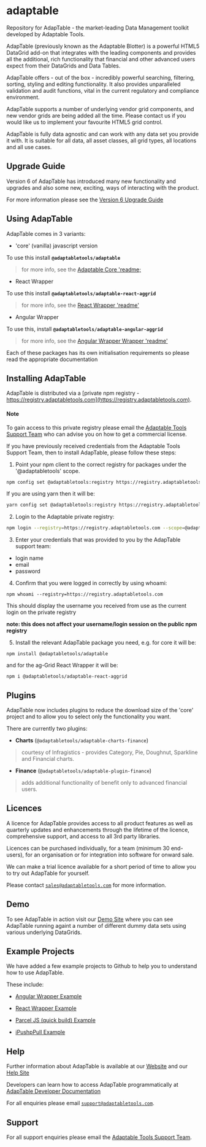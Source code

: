 # adaptable

Repository for AdapTable - the market-leading Data Management toolkit developed by Adaptable Tools.

AdapTable (previously known as the Adaptable Blotter) is a powerful HTML5 DataGrid add-on that integrates with the leading  components and provides all the additional, rich functionality that financial and other advanced users expect from their DataGrids and Data Tables.

AdapTable offers - out of the box - incredibly powerful searching, filtering, sorting, styling and editing functionality. It also provides unparalleled validation and audit functions, vital in the current regulatory and compliance environment. 

AdapTable supports a number of underlying vendor grid components, and new vendor grids are being added all the time.  Please contact us if you would like us to implement your favourite HTML5 grid control.

AdapTable is fully data agnostic and can work with any data set you provide it with. It is suitable for all data, all asset classes, all grid types, all locations and all use cases.

## Upgrade Guide

Version 6 of AdapTable has introduced many new functionality and upgrades and also some new, exciting, ways of interacting with the product.  

For more information please see the [Version 6 Upgrade Guide](./packages/adaptable/upgrade-guide.md)

## Using AdapTable

AdapTable comes in 3 variants:
 
  * 'core' (vanilla) javascript version
  
  To use this install **`@adaptabletools/adaptable`** 
  
  > for more info, see the [Adaptable Core 'readme;](./packages/adaptable/README.md)
  
  * React Wrapper
  
  To use this install **`@adaptabletools/adaptable-react-aggrid`**
  
  > for more info, see the [React Wrapper 'readme'](./packages/adaptable-react-aggrid/README.md)
  
  * Angular Wrapper
  
  To use this, install **`@adaptabletools/adaptable-angular-aggrid`**
  
  > for more info, see the [Angular Wrapper Wrapper 'readme'](./packages/adaptable-ng-aggrid/README.md)
  
  Each of these packages has its own initialisation requirements so please read the appropriate documentation

## Installing AdapTable

AdapTable is distributed via a [private npm registry - https://registry.adaptabletools.com](https://registry.adaptabletools.com).

#### Note
To gain access to this private registry please email the [Adaptable Tools Support Team](mailto:support@adaptabletools.com) who can advise you on how to get a commercial license.

If you have previously received credentials from the Adaptable Tools Support Team, then to install AdapTable, please follow these steps:

1. Point your npm client to the correct registry for packages under the '@adaptabletools' scope.

```sh
npm config set @adaptabletools:registry https://registry.adaptabletools.com

```
If you are using yarn then it will be:
```sh
yarn config set @adaptabletools:registry https://registry.adaptabletools.com
```

2. Login to the Adaptable private registry:

```sh
npm login --registry=https://registry.adaptabletools.com --scope=@adaptabletools
```

3. Enter your credentials that was provided to you by the AdapTable support team:

  * login name
  * email
  * password

4. Confirm that you were logged in correctly by using whoami:

```
npm whoami --registry=https://registry.adaptabletools.com
```

This should display the username you received from use as the current login on the private registry

**note: this does not affect your username/login session on the public npm registry**

5.  Install the relevant AdapTable package you need, e.g. for core it will be:

```
npm install @adaptabletools/adaptable
```

and for the ag-Grid React Wrapper it will be:

```
npm i @adaptabletools/adaptable-react-aggrid
```

## Plugins
AdapTable now includes plugins to reduce the download size of the 'core' project and to allow you to select only the functionality you want.  

There are currently two plugins:

- **Charts** (`@adaptabletools/adaptable-charts-finance`)

> courtesy of Infragistics - provides Category, Pie, Doughnut, Sparkline and Financial charts.  

- **Finance** (`@adaptabletools/adaptable-plugin-finance`)

> adds additional functionality of benefit only to advanced financial users.


## Licences
A licence for AdapTable provides access to all product features as well as quarterly updates and enhancements through the lifetime of the licence, comprehensive support, and access to all 3rd party libraries.

Licences can be purchased individually, for a team (minimum 30 end-users), for an organisation or for integration into software for onward sale.

We can make a trial licence available for a short period of time to allow you to try out AdapTable for yourself.

Please contact [`sales@adaptabletools.com`](mailto:sales@adaptabletools.com) for more information.

## Demo

To see AdapTable in action visit our [Demo Site](https://demo.adaptableblotter.com) where you can see AdapTable running againt a number of different dummy data sets using various underlying DataGrids.

 ## Example Projects

We have added a few example projects to Github to help you to understand how to use AdapTable.

These include:
* [Angular Wrapper Example](https://github.com/AdaptableTools/example-adaptable-angular-aggrid)
 
* [React Wrapper Example](https://github.com/AdaptableTools/example-adaptable-angular-aggrid)
  
* [Parcel JS (quick build) Example](https://github.com/AdaptableTools/example-adaptable-with-parceljs)
   
* [iPushpPull Example](https://github.com/AdaptableTools/example-adaptable-ipushpull-integration)
 
 
## Help

Further information about AdapTable is available at our [Website](www.adaptabletools.com) and our [Help Site](https://adaptabletools.zendesk.com/hc/en-us)

Developers can learn how to access AdapTable programmatically at [AdapTable Developer Documentation](https://api.adaptableblotter.com) 

For all enquiries please email [`support@adaptabletools.com`](mailto:support@adaptabletools.com).

## Support

For all support enquiries please email the [Adaptable Tools Support Team](mailto:support@adaptabletools.com).
